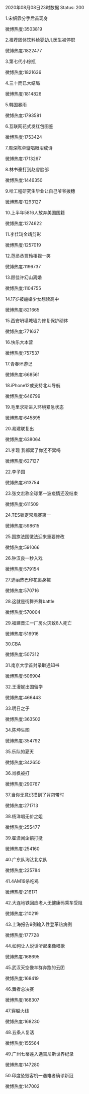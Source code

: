 2020年08月08日23时数据
Status: 200

1.宋妍霏分手后首现身

微博热度:3503819

2.推荐固体饮料给婴幼儿医生被停职

微博热度:1822477

3.第七代小棕瓶

微博热度:1821636

4.三十而已大结局

微博热度:1814826

5.韩国暴雨

微博热度:1793581

6.互联网花式发红包图鉴

微博热度:1753424

7.周深陈卓璇唱眼泪成诗

微博热度:1713267

8.林书豪打到赵睿脸部

微博热度:1446350

9.哈工程研究生毕业让自己爷爷拨穗

微博热度:1293127

10.上半年5816人放弃美国国籍

微博热度:1274622

11.李佳琦金靖剪彩

微博热度:1257019

12.范丞丞贾玲相视一笑

微博热度:1196737

13.顾佳许幻山离婚

微博热度:1104755

14.17岁被逼婚少女想读高中

微博热度:821665

15.西安坍塌城墙为修复保护砌体

微博热度:771637

16.快乐大本营

微博热度:757537

17.青春环游记

微博热度:668561

18.iPhone12或支持北斗导航

微博热度:646799

19.毛里求斯进入环境紧急状态

微博热度:645895

20.易建联复出

微博热度:638064

21.李现 我都累了你还不累吗

微博热度:627127

22.李子园

微博热度:613754

23.张文宏称全球第一波疫情还没结束

微博热度:611509

24.TES锁定常规赛第一

微博热度:598615

25.国旗法国徽法迎来重要修改

微博热度:591066

26.钟汉良一秒入戏

微博热度:579154

27.迪丽热巴印花裹身裙

微博热度:570716

28.这就是街舞齐舞battle

微博热度:570004

29.福建晋江一厂房火灾致8人死亡

微博热度:516916

30.CBA

微博热度:507312

31.南京大学首封录取通知书

微博热度:506904

32.王漫妮出国留学

微博热度:466443

33.明日之子

微博热度:363502

34.陈坤生图

微博热度:354792

35.乐队的夏天

微博热度:342650

36.肖枫被打

微博热度:290767

37.当你无意识摸到了背包带时

微博热度:271713

38.杨洋唱无价之姐

微博热度:255477

39.翟潇闻企鹅打挺

微博热度:254160

40.广东队淘汰北京队

微博热度:225784

41.4AM19杀吃鸡

微博热度:216171

42.大连地铁回应老人无健康码乘车受阻

微博热度:210219

43.上海报告9例输入性登革热病例

微博热度:177728

44.如何让人说话听起来像唱歌

微博热度:168695

45.武汉天空像羊群奔跑的云团

微博热度:168419

46.舞者总决赛

微博热度:168307

47.穿越火线

微博热度:168230

48.五条人复活

微博热度:155564

49.广州七蒂莲入选吉尼斯世界纪录

微博热度:147280

50.印度坠毁客机一遇难者确诊新冠

微博热度:147002

